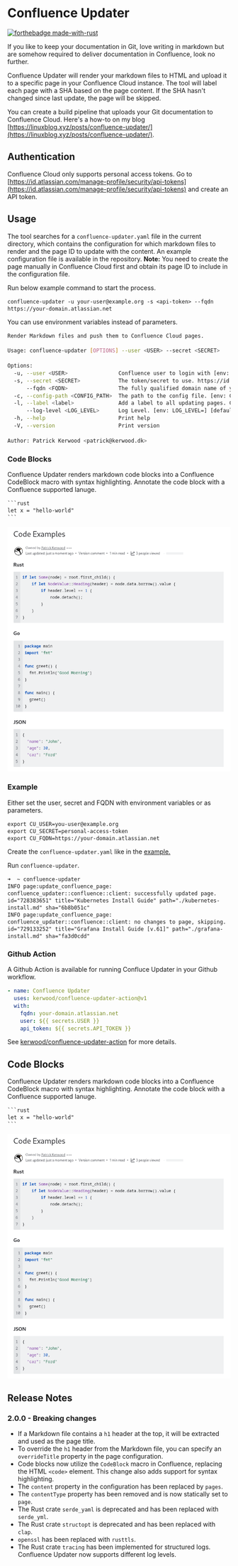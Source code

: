# Confluence Updater

[![forthebadge made-with-rust](http://ForTheBadge.com/images/badges/made-with-rust.svg)](https://www.rust-lang.org/)

If you like to keep your documentation in Git, love writing in markdown but are somehow required to deliver documentation in Confluence, look no further.

Confluence Updater will render your markdown files to HTML and upload it to a specific page in your Confluence Cloud instance. The tool will label each page with a SHA based on the page content. If the SHA hasn't changed since last update, the page will be skipped.

You can create a build pipeline that uploads your Git documentation to Confluence Cloud. Here's a how-to on my blog [https://linuxblog.xyz/posts/confluence-updater/](https://linuxblog.xyz/posts/confluence-updater/).

## Authentication
Confluence Cloud only supports personal access tokens. 
Go to [https://id.atlassian.com/manage-profile/security/api-tokens](https://id.atlassian.com/manage-profile/security/api-tokens) and create an API token.

## Usage
The tool searches for a `confluence-updater.yaml` file in the current directory, which contains the configuration for which markdown files to render and the page ID to update with the content. An example configuration file is available in the repository. **Note:** You need to create the page manually in Confluence Cloud first and obtain its page ID to include in the configuration file.

Run below example command to start the process.

```
confluence-updater -u your-user@example.org -s <api-token> --fqdn https://your-domain.atlassian.net
```

You can use environment variables instead of parameters.

```sh
Render Markdown files and push them to Confluence Cloud pages.

Usage: confluence-updater [OPTIONS] --user <USER> --secret <SECRET>

Options:
  -u, --user <USER>                Confluence user to login with [env: CU_USER=]
  -s, --secret <SECRET>            The token/secret to use. https://id.atlassian.com/manage-profile/security/api-tokens [env: CU_SECRET=]
      --fqdn <FQDN>                The fully qualified domain name of your Atlassian Cloud. [env: CU_FQDN=]
  -c, --config-path <CONFIG_PATH>  The path to the config file. [env: CU_CONFIG_PATH=] [default: ./confluence-updater.yaml]
  -l, --label <label>              Add a label to all updating pages. Can be used multiple times.
      --log-level <LOG_LEVEL>      Log Level. [env: LOG_LEVEL=] [default: info] [possible values: trace, debug, info, warn, error]
  -h, --help                       Print help
  -V, --version                    Print version

Author: Patrick Kerwood <patrick@kerwood.dk>
```
### Code Blocks
Confluence Updater renders markdown code blocks into a Confluence CodeBlock macro with syntax highlighting. Annotate the code block with a Confluence supported lanuge.
````
```rust
let x = "hello-world"
```
````

![code-examples](./images/code-examples.png)

### Example

Either set the user, secret and FQDN with environment variables or as parameters.

```
export CU_USER=you-user@example.org
export CU_SECRET=personal-access-token
export CU_FQDN=https://your-domain.atlassian.net
```

Create the `confluence-updater.yaml` like in the [example.](https://github.com/Kerwood/confluence-updater/blob/main/confluence-updater.yaml)

Run `confluence-updater`.

```
➜  ~ confluence-updater
INFO page:update_confluence_page: confluence_updater::confluence::client: successfully updated page. id="728383651" title="Kubernetes Install Guide" path="./kubernetes-install.md" sha="6b8b051c"
INFO page:update_confluence_page: confluence_updater::confluence::client: no changes to page, skipping. id="729133252" title="Grafana Install Guide [v.61]" path="./grafana-install.md" sha="fa3d0cdd"
```

### Github Action
A Github Action is available for running Confluce Updater in your Github workflow.

```yaml
- name: Confluence Updater
  uses: kerwood/confluence-updater-action@v1
  with:
    fqdn: your-domain.atlassian.net
    user: ${{ secrets.USER }}
    api_token: ${{ secrets.API_TOKEN }}
```
See [kerwood/confluence-updater-action](https://github.com/Kerwood/confluence-updater-action) for more details.

## Code Blocks
Confluence Updater renders markdown code blocks into a Confluence CodeBlock macro with syntax highlighting. Annotate the code block with a Confluence supported lanuge.
````
```rust
let x = "hello-world"
```
````

![code-examples](./images/code-examples.png)

## Release Notes

### 2.0.0 - Breaking changes 
- If a Markdown file contains a `h1` header at the top, it will be extracted and used as the page title.
- To override the `h1` header from the Markdown file, you can specify an `overrideTitle` property in the page configuration.
- Code blocks now utilize the `CodeBlock` macro in Confluence, replacing the HTML `<code>` element. This change also adds support for syntax highlighting.
- The `content` property in the configuration has been replaced by `pages`.
- The `contentType` property has been removed and is now statically set to `page`.
- The Rust crate `serde_yaml` is deprecated and has been replaced with `serde_yml`.
- The Rust crate `structopt` is deprecated and has been replaced with `clap`.
- `openssl` has been replaced with `rusttls`. 
- The Rust crate `tracing` has been implemented for structured logs. Confluence Updater now supports different log levels.
